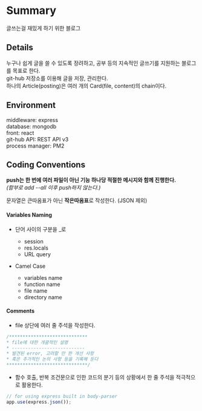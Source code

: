 # Summary

글쓰는걸 재밌게 하기 위한 블로그

## Details

누구나 쉽게 글을 쓸 수 있도록 장려하고, 공부 등의 지속적인 글쓰기를 지원하는 블로그를 목표로 한다.  
git-hub 저장소를 이용해 글을 저장, 관리한다.  
하나의 Article(posting)은 여러 개의 Card(file, content)의 chain이다.  

## Environment

middleware: express  
database: mongodb  
front: react  
git-hub API: REST API v3  
process manager: PM2

## Coding Conventions

**push는 한 번에 여러 파일이 아닌 기능 하나당 적절한 메시지와 함께 진행한다.**  
_(함부로 add --all 이후 push하지 않는다.)_

문자열은 큰따옴표가 아닌 **작은따옴표**로 작성한다. (JSON 제외)  

#### Variables Naming

- 단어 사이의 구분을 \_로
  - session
  - res.locals
  - URL query

- Camel Case
  - variables name  
  - function name
  - file name
  - directory name

#### Comments

- file 상단에 여러 줄 주석을 작성한다.  
```javascript
/*****************************
* file에 대한 개괄적인 설명
* ---------------------------
* 발견된 error, 고려할 만 한 개선 사항
* 혹은 추가적인 논의 사항 등을 기록해 둔다
******************************/
```

- 함수 호출, 반복 조건문으로 인한 코드의 분기 등의 상황에서 한 줄 주석을 적극적으로 활용한다.  
```javascript
// for using express built in body-parser
app.use(express.json());
```
